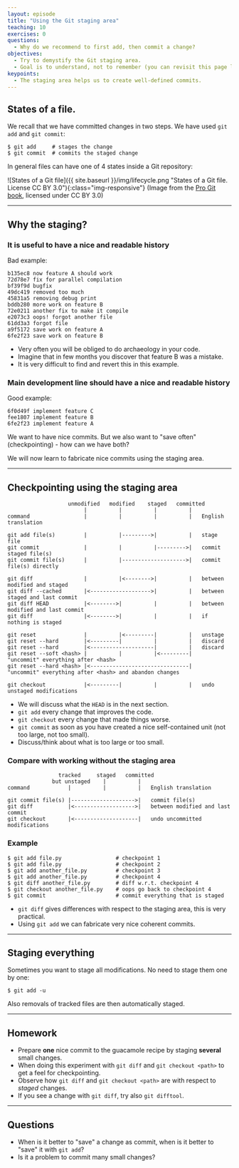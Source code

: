 ```yaml
---
layout: episode
title: "Using the Git staging area"
teaching: 10
exercises: 0
questions:
  - Why do we recommend to first add, then commit a change?
objectives:
  - Try to demystify the Git staging area.
  - Goal is to understand, not to remember (you can revisit this page later).
keypoints:
  - The staging area helps us to create well-defined commits.
---
```


## States of a file.

We recall that we have committed changes in two steps.
We have used `git add` and `git commit`:

```shell
$ git add     # stages the change
$ git commit  # commits the staged change
```

In general files can have one of 4 states inside a Git repository:

![States of a Git file]({{ site.baseurl }}/img/lifecycle.png "States of a Git file. License CC BY 3.0"){:class="img-responsive"}
(Image from the [Pro Git book](https://git-scm.com/book/), licensed under CC BY 3.0)

---

## Why the staging?

### It is useful to have a nice and readable history

Bad example:

```shell
b135ec8 now feature A should work
72d78e7 fix for parallel compilation
bf39f9d bugfix
49dc419 removed too much
45831a5 removing debug print
bddb280 more work on feature B
72e0211 another fix to make it compile
e2073c3 oops! forgot another file
61dd3a3 forgot file
a9f5172 save work on feature A
6fe2f23 save work on feature B
```

- Very often you will be obliged to do archaeology in your code.
- Imagine that in few months you discover that feature B was a mistake.
- It is very difficult to find and revert this in this example.

### Main development line should have a nice and readable history

Good example:

```shell
6f0d49f implement feature C
fee1807 implement feature B
6fe2f23 implement feature A
```

We want to have nice commits.
But we also want to "save often" (checkpointing) - how can we have both?

We will now learn to fabricate nice commits using the staging area.

---

## Checkpointing using the staging area

```
                   unmodified   modified    staged   committed
                        |          |          |          |
command                 |          |          |          |   English translation

git add file(s)         |          |--------->|          |   stage file
git commit              |          |          |--------->|   commit staged file(s)
git commit file(s)      |          |-------------------->|   commit file(s) directly

git diff                |          |<-------->|          |   between modified and staged
git diff --cached       |<------------------->|          |   between staged and last commit
git diff HEAD           |<-------->|          |          |   between modified and last commit
git diff                |<-------->|          |          |   if nothing is staged

git reset               |          |<---------|          |   unstage
git reset --hard        |<---------|          |          |   discard
git reset --hard        |<--------------------|          |   discard
git reset --soft <hash> |          |          |<---------|   "uncommit" everything after <hash>
git reset --hard <hash> |<-------------------------------|   "uncommit" everything after <hash> and abandon changes

git checkout            |<---------|          |          |   undo unstaged modifications
```

- We will discuss what the `HEAD` is in the next section.
- `git add` every change that improves the code.
- `git checkout` every change that made things worse.
- `git commit` as soon as you have created a nice self-contained unit (not too large, not too small).
- Discuss/think about what is too large or too small.


### Compare with working without the staging area

```
                tracked     staged   committed
              but unstaged    |          |
command            |          |          |   English translation

git commit file(s) |-------------------->|   commit file(s)
git diff           |<------------------->|   between modified and last commit
git checkout       |<--------------------|   undo uncommitted modifications
```

### Example

```shell
$ git add file.py                 # checkpoint 1
$ git add file.py                 # checkpoint 2
$ git add another_file.py         # checkpoint 3
$ git add another_file.py         # checkpoint 4
$ git diff another_file.py        # diff w.r.t. checkpoint 4
$ git checkout another_file.py    # oops go back to checkpoint 4
$ git commit                      # commit everything that is staged
```

- `git diff` gives differences with respect to the staging area, this is very practical.
- Using `git add` we can fabricate very nice coherent commits.

---

## Staging everything

Sometimes you want to stage all modifications.
No need to stage them one by one:

```shell
$ git add -u
```

Also removals of tracked files are then automatically staged.

---

## Homework

- Prepare **one** nice commit to the guacamole recipe by staging **several** small changes.
- When doing this experiment with `git diff` and `git checkout <path>` to get a feel for checkpointing.
- Observe how `git diff` and `git checkout <path>` are with respect to *staged* changes.
- If you see a change with `git diff`, try also `git difftool`.

---

## Questions

- When is it better to "save" a change as commit, when is it better to "save" it with `git add`?
- Is it a problem to commit many small changes?

